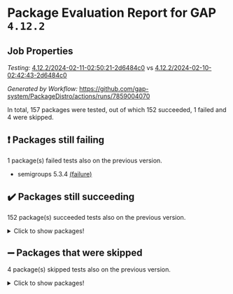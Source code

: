 # Package Evaluation Report for GAP `4.12.2`

## Job Properties

*Testing:* [4.12.2/2024-02-11-02:50:21-2d6484c0](https://github.com/gap-system/PackageDistro/blob/data/reports/4.12.2/2024-02-11-02:50:21-2d6484c0) vs [4.12.2/2024-02-10-02:42:43-2d6484c0](https://github.com/gap-system/PackageDistro/blob/data/reports/4.12.2/2024-02-10-02:42:43-2d6484c0)

*Generated by Workflow:* https://github.com/gap-system/PackageDistro/actions/runs/7859004070

In total, 157 packages were tested, out of which 152 succeeded, 1 failed and 4 were skipped.

## :exclamation: Packages still failing

1 package(s) failed tests also on the previous version.
- semigroups 5.3.4 [(failure)](https://github.com/gap-system/PackageDistro/actions/runs/7859004070/job/21444860722)

## :heavy_check_mark: Packages still succeeding

152 package(s) succeeded tests also on the previous version.
<details><summary>Click to show packages!</summary>

- 4ti2interface 2023.02-04 [(success)](https://github.com/gap-system/PackageDistro/actions/runs/7859004070/job/21444850203)
- ace 5.6.2 [(success)](https://github.com/gap-system/PackageDistro/actions/runs/7859004070/job/21444850287)
- aclib 1.3.2 [(success)](https://github.com/gap-system/PackageDistro/actions/runs/7859004070/job/21444850380)
- agt 0.3.1 [(success)](https://github.com/gap-system/PackageDistro/actions/runs/7859004070/job/21444850482)
- alnuth 3.2.1 [(success)](https://github.com/gap-system/PackageDistro/actions/runs/7859004070/job/21444850584)
- anupq 3.3.0 [(success)](https://github.com/gap-system/PackageDistro/actions/runs/7859004070/job/21444850676)
- atlasrep 2.1.8 [(success)](https://github.com/gap-system/PackageDistro/actions/runs/7859004070/job/21444850756)
- autodoc 2023.06.19 [(success)](https://github.com/gap-system/PackageDistro/actions/runs/7859004070/job/21444850860)
- automata 1.15 [(success)](https://github.com/gap-system/PackageDistro/actions/runs/7859004070/job/21444852310)
- automgrp 1.3.2 [(success)](https://github.com/gap-system/PackageDistro/actions/runs/7859004070/job/21444852415)
- autpgrp 1.11 [(success)](https://github.com/gap-system/PackageDistro/actions/runs/7859004070/job/21444852489)
- cap 2024.01-06 [(success)](https://github.com/gap-system/PackageDistro/actions/runs/7859004070/job/21444852568)
- caratinterface 2.3.6 [(success)](https://github.com/gap-system/PackageDistro/actions/runs/7859004070/job/21444852639)
- cddinterface 2022.11.01 [(success)](https://github.com/gap-system/PackageDistro/actions/runs/7859004070/job/21444852715)
- circle 1.6.6 [(success)](https://github.com/gap-system/PackageDistro/actions/runs/7859004070/job/21444852772)
- classicpres 1.22 [(success)](https://github.com/gap-system/PackageDistro/actions/runs/7859004070/job/21444852860)
- cohomolo 1.6.11 [(success)](https://github.com/gap-system/PackageDistro/actions/runs/7859004070/job/21444852934)
- congruence 1.2.5 [(success)](https://github.com/gap-system/PackageDistro/actions/runs/7859004070/job/21444852991)
- corelg 1.56 [(success)](https://github.com/gap-system/PackageDistro/actions/runs/7859004070/job/21444853055)
- crime 1.6 [(success)](https://github.com/gap-system/PackageDistro/actions/runs/7859004070/job/21444853115)
- crisp 1.4.6 [(success)](https://github.com/gap-system/PackageDistro/actions/runs/7859004070/job/21444853195)
- crypting 0.10.4 [(success)](https://github.com/gap-system/PackageDistro/actions/runs/7859004070/job/21444853245)
- cryst 4.1.27 [(success)](https://github.com/gap-system/PackageDistro/actions/runs/7859004070/job/21444853289)
- crystcat 1.1.10 [(success)](https://github.com/gap-system/PackageDistro/actions/runs/7859004070/job/21444853342)
- ctbllib 1.3.7 [(success)](https://github.com/gap-system/PackageDistro/actions/runs/7859004070/job/21444853393)
- cubefree 1.19 [(success)](https://github.com/gap-system/PackageDistro/actions/runs/7859004070/job/21444853442)
- curlinterface 2.3.2 [(success)](https://github.com/gap-system/PackageDistro/actions/runs/7859004070/job/21444853488)
- cvec 2.8.1 [(success)](https://github.com/gap-system/PackageDistro/actions/runs/7859004070/job/21444853534)
- datastructures 0.3.0 [(success)](https://github.com/gap-system/PackageDistro/actions/runs/7859004070/job/21444853587)
- deepthought 1.0.6 [(success)](https://github.com/gap-system/PackageDistro/actions/runs/7859004070/job/21444853647)
- design 1.8 [(success)](https://github.com/gap-system/PackageDistro/actions/runs/7859004070/job/21444853700)
- difsets 2.3.1 [(success)](https://github.com/gap-system/PackageDistro/actions/runs/7859004070/job/21444853750)
- digraphs 1.6.3 [(success)](https://github.com/gap-system/PackageDistro/actions/runs/7859004070/job/21444853811)
- edim 1.3.7 [(success)](https://github.com/gap-system/PackageDistro/actions/runs/7859004070/job/21444853861)
- example 4.3.4 [(success)](https://github.com/gap-system/PackageDistro/actions/runs/7859004070/job/21444853924)
- examplesforhomalg 2023.10-01 [(success)](https://github.com/gap-system/PackageDistro/actions/runs/7859004070/job/21444853977)
- factint 1.6.3 [(success)](https://github.com/gap-system/PackageDistro/actions/runs/7859004070/job/21444854028)
- ferret 1.0.10 [(success)](https://github.com/gap-system/PackageDistro/actions/runs/7859004070/job/21444854083)
- fga 1.5.0 [(success)](https://github.com/gap-system/PackageDistro/actions/runs/7859004070/job/21444854132)
- fining 1.5.6 [(success)](https://github.com/gap-system/PackageDistro/actions/runs/7859004070/job/21444854184)
- float 1.0.4 [(success)](https://github.com/gap-system/PackageDistro/actions/runs/7859004070/job/21444854237)
- format 1.4.3 [(success)](https://github.com/gap-system/PackageDistro/actions/runs/7859004070/job/21444854302)
- forms 1.2.9 [(success)](https://github.com/gap-system/PackageDistro/actions/runs/7859004070/job/21444854357)
- fplsa 1.2.6 [(success)](https://github.com/gap-system/PackageDistro/actions/runs/7859004070/job/21444854418)
- fr 2.4.13 [(success)](https://github.com/gap-system/PackageDistro/actions/runs/7859004070/job/21444854472)
- francy 2.0.3 [(success)](https://github.com/gap-system/PackageDistro/actions/runs/7859004070/job/21444854522)
- fwtree 1.3 [(success)](https://github.com/gap-system/PackageDistro/actions/runs/7859004070/job/21444854585)
- gapdoc 1.6.6 [(success)](https://github.com/gap-system/PackageDistro/actions/runs/7859004070/job/21444854651)
- gauss 2023.02-04 [(success)](https://github.com/gap-system/PackageDistro/actions/runs/7859004070/job/21444854738)
- gaussforhomalg 2023.11-01 [(success)](https://github.com/gap-system/PackageDistro/actions/runs/7859004070/job/21444854803)
- gbnp 1.0.5 [(success)](https://github.com/gap-system/PackageDistro/actions/runs/7859004070/job/21444854875)
- generalizedmorphismsforcap 2024.01-01 [(success)](https://github.com/gap-system/PackageDistro/actions/runs/7859004070/job/21444854946)
- genss 1.6.8 [(success)](https://github.com/gap-system/PackageDistro/actions/runs/7859004070/job/21444855026)
- gradedmodules 2024.01-01 [(success)](https://github.com/gap-system/PackageDistro/actions/runs/7859004070/job/21444855102)
- gradedringforhomalg 2023.08-01 [(success)](https://github.com/gap-system/PackageDistro/actions/runs/7859004070/job/21444855171)
- grape 4.9.0 [(success)](https://github.com/gap-system/PackageDistro/actions/runs/7859004070/job/21444855262)
- groupoids 1.74 [(success)](https://github.com/gap-system/PackageDistro/actions/runs/7859004070/job/21444855351)
- grpconst 2.6.5 [(success)](https://github.com/gap-system/PackageDistro/actions/runs/7859004070/job/21444855428)
- guarana 0.96.3 [(success)](https://github.com/gap-system/PackageDistro/actions/runs/7859004070/job/21444855534)
- guava 3.18 [(success)](https://github.com/gap-system/PackageDistro/actions/runs/7859004070/job/21444855625)
- hap 1.62 [(success)](https://github.com/gap-system/PackageDistro/actions/runs/7859004070/job/21444855711)
- hapcryst 0.1.15 [(success)](https://github.com/gap-system/PackageDistro/actions/runs/7859004070/job/21444855814)
- hecke 1.5.3 [(success)](https://github.com/gap-system/PackageDistro/actions/runs/7859004070/job/21444855917)
- help 3.5 [(success)](https://github.com/gap-system/PackageDistro/actions/runs/7859004070/job/21444856040)
- homalg 2024.01-01 [(success)](https://github.com/gap-system/PackageDistro/actions/runs/7859004070/job/21444856139)
- homalgtocas 2023.11-01 [(success)](https://github.com/gap-system/PackageDistro/actions/runs/7859004070/job/21444856258)
- idrel 2.46 [(success)](https://github.com/gap-system/PackageDistro/actions/runs/7859004070/job/21444856359)
- images 1.3.2 [(success)](https://github.com/gap-system/PackageDistro/actions/runs/7859004070/job/21444856493)
- intpic 0.3.0 [(success)](https://github.com/gap-system/PackageDistro/actions/runs/7859004070/job/21444856571)
- io 4.8.2 [(success)](https://github.com/gap-system/PackageDistro/actions/runs/7859004070/job/21444856649)
- io_forhomalg 2023.02-04 [(success)](https://github.com/gap-system/PackageDistro/actions/runs/7859004070/job/21444856724)
- irredsol 1.4.4 [(success)](https://github.com/gap-system/PackageDistro/actions/runs/7859004070/job/21444856794)
- json 2.2.0 [(success)](https://github.com/gap-system/PackageDistro/actions/runs/7859004070/job/21444856900)
- jupyterkernel 1.5.0 [(success)](https://github.com/gap-system/PackageDistro/actions/runs/7859004070/job/21444856990)
- jupyterviz 1.5.6 [(success)](https://github.com/gap-system/PackageDistro/actions/runs/7859004070/job/21444857086)
- kan 1.37 [(success)](https://github.com/gap-system/PackageDistro/actions/runs/7859004070/job/21444857202)
- kbmag 1.5.11 [(success)](https://github.com/gap-system/PackageDistro/actions/runs/7859004070/job/21444857314)
- laguna 3.9.6 [(success)](https://github.com/gap-system/PackageDistro/actions/runs/7859004070/job/21444857465)
- liealgdb 2.2.1 [(success)](https://github.com/gap-system/PackageDistro/actions/runs/7859004070/job/21444857560)
- liepring 2.8 [(success)](https://github.com/gap-system/PackageDistro/actions/runs/7859004070/job/21444857706)
- liering 2.4.2 [(success)](https://github.com/gap-system/PackageDistro/actions/runs/7859004070/job/21444857789)
- linearalgebraforcap 2024.02-02 [(success)](https://github.com/gap-system/PackageDistro/actions/runs/7859004070/job/21444857897)
- localizeringforhomalg 2023.10-01 [(success)](https://github.com/gap-system/PackageDistro/actions/runs/7859004070/job/21444857969)
- loops 3.4.3 [(success)](https://github.com/gap-system/PackageDistro/actions/runs/7859004070/job/21444858036)
- lpres 1.0.3 [(success)](https://github.com/gap-system/PackageDistro/actions/runs/7859004070/job/21444858127)
- majoranaalgebras 1.5.1 [(success)](https://github.com/gap-system/PackageDistro/actions/runs/7859004070/job/21444858215)
- mapclass 1.4.6 [(success)](https://github.com/gap-system/PackageDistro/actions/runs/7859004070/job/21444858290)
- matgrp 0.70 [(success)](https://github.com/gap-system/PackageDistro/actions/runs/7859004070/job/21444858367)
- matricesforhomalg 2023.11-02 [(success)](https://github.com/gap-system/PackageDistro/actions/runs/7859004070/job/21444858438)
- modisom 2.5.4 [(success)](https://github.com/gap-system/PackageDistro/actions/runs/7859004070/job/21444858536)
- modulepresentationsforcap 2024.01-04 [(success)](https://github.com/gap-system/PackageDistro/actions/runs/7859004070/job/21444858614)
- modules 2024.01-01 [(success)](https://github.com/gap-system/PackageDistro/actions/runs/7859004070/job/21444858705)
- monoidalcategories 2024.02-02 [(success)](https://github.com/gap-system/PackageDistro/actions/runs/7859004070/job/21444858793)
- nconvex 2022.09-01 [(success)](https://github.com/gap-system/PackageDistro/actions/runs/7859004070/job/21444858861)
- nilmat 1.4.2 [(success)](https://github.com/gap-system/PackageDistro/actions/runs/7859004070/job/21444858953)
- nock 1.5 [(success)](https://github.com/gap-system/PackageDistro/actions/runs/7859004070/job/21444859027)
- normalizinterface 1.3.6 [(success)](https://github.com/gap-system/PackageDistro/actions/runs/7859004070/job/21444859092)
- nq 2.5.11 [(success)](https://github.com/gap-system/PackageDistro/actions/runs/7859004070/job/21444859178)
- numericalsgps 1.3.1 [(success)](https://github.com/gap-system/PackageDistro/actions/runs/7859004070/job/21444859269)
- openmath 11.5.3 [(success)](https://github.com/gap-system/PackageDistro/actions/runs/7859004070/job/21444859336)
- orb 4.9.0 [(success)](https://github.com/gap-system/PackageDistro/actions/runs/7859004070/job/21444859432)
- packagemanager 1.4.3 [(success)](https://github.com/gap-system/PackageDistro/actions/runs/7859004070/job/21444859488)
- patternclass 2.4.3 [(success)](https://github.com/gap-system/PackageDistro/actions/runs/7859004070/job/21444859539)
- permut 2.0.5 [(success)](https://github.com/gap-system/PackageDistro/actions/runs/7859004070/job/21444859600)
- polenta 1.3.10 [(success)](https://github.com/gap-system/PackageDistro/actions/runs/7859004070/job/21444859660)
- polymaking 0.8.7 [(success)](https://github.com/gap-system/PackageDistro/actions/runs/7859004070/job/21444859711)
- primgrp 3.4.4 [(success)](https://github.com/gap-system/PackageDistro/actions/runs/7859004070/job/21444859773)
- profiling 2.5.4 [(success)](https://github.com/gap-system/PackageDistro/actions/runs/7859004070/job/21444859842)
- qdistrnd 0.9.3 [(success)](https://github.com/gap-system/PackageDistro/actions/runs/7859004070/job/21444859903)
- qpa 1.35 [(success)](https://github.com/gap-system/PackageDistro/actions/runs/7859004070/job/21444859958)
- quagroup 1.8.4 [(success)](https://github.com/gap-system/PackageDistro/actions/runs/7859004070/job/21444860032)
- radiroot 2.9 [(success)](https://github.com/gap-system/PackageDistro/actions/runs/7859004070/job/21444860114)
- rcwa 4.7.1 [(success)](https://github.com/gap-system/PackageDistro/actions/runs/7859004070/job/21444860198)
- rds 1.8 [(success)](https://github.com/gap-system/PackageDistro/actions/runs/7859004070/job/21444860280)
- recog 1.4.2 [(success)](https://github.com/gap-system/PackageDistro/actions/runs/7859004070/job/21444860335)
- repndecomp 1.3.0 [(success)](https://github.com/gap-system/PackageDistro/actions/runs/7859004070/job/21444860387)
- repsn 3.1.2 [(success)](https://github.com/gap-system/PackageDistro/actions/runs/7859004070/job/21444860448)
- resclasses 4.7.3 [(success)](https://github.com/gap-system/PackageDistro/actions/runs/7859004070/job/21444860509)
- ringsforhomalg 2023.11-02 [(success)](https://github.com/gap-system/PackageDistro/actions/runs/7859004070/job/21444860555)
- sco 2023.08-01 [(success)](https://github.com/gap-system/PackageDistro/actions/runs/7859004070/job/21444860613)
- scscp 2.4.2 [(success)](https://github.com/gap-system/PackageDistro/actions/runs/7859004070/job/21444860667)
- sglppow 2.3 [(success)](https://github.com/gap-system/PackageDistro/actions/runs/7859004070/job/21444860790)
- sgpviz 0.999.5 [(success)](https://github.com/gap-system/PackageDistro/actions/runs/7859004070/job/21444860863)
- simpcomp 2.1.14 [(success)](https://github.com/gap-system/PackageDistro/actions/runs/7859004070/job/21444860922)
- singular 2023.02.09 [(success)](https://github.com/gap-system/PackageDistro/actions/runs/7859004070/job/21444860977)
- sl2reps 1.1 [(success)](https://github.com/gap-system/PackageDistro/actions/runs/7859004070/job/21444861065)
- sla 1.5.3 [(success)](https://github.com/gap-system/PackageDistro/actions/runs/7859004070/job/21444861129)
- smallgrp 1.5.3 [(success)](https://github.com/gap-system/PackageDistro/actions/runs/7859004070/job/21444861190)
- smallsemi 0.6.13 [(success)](https://github.com/gap-system/PackageDistro/actions/runs/7859004070/job/21444861251)
- sonata 2.9.6 [(success)](https://github.com/gap-system/PackageDistro/actions/runs/7859004070/job/21444861314)
- sophus 1.27 [(success)](https://github.com/gap-system/PackageDistro/actions/runs/7859004070/job/21444861374)
- sotgrps 1.2 [(success)](https://github.com/gap-system/PackageDistro/actions/runs/7859004070/job/21444861452)
- spinsym 1.5.2 [(success)](https://github.com/gap-system/PackageDistro/actions/runs/7859004070/job/21444861541)
- standardff 1.0 [(success)](https://github.com/gap-system/PackageDistro/actions/runs/7859004070/job/21444861625)
- symbcompcc 1.3.2 [(success)](https://github.com/gap-system/PackageDistro/actions/runs/7859004070/job/21444861709)
- thelma 1.3 [(success)](https://github.com/gap-system/PackageDistro/actions/runs/7859004070/job/21444861791)
- tomlib 1.2.11 [(success)](https://github.com/gap-system/PackageDistro/actions/runs/7859004070/job/21444861860)
- toolsforhomalg 2023.11-01 [(success)](https://github.com/gap-system/PackageDistro/actions/runs/7859004070/job/21444861933)
- toric 1.9.5 [(success)](https://github.com/gap-system/PackageDistro/actions/runs/7859004070/job/21444862019)
- toricvarieties 2022.07.13 [(success)](https://github.com/gap-system/PackageDistro/actions/runs/7859004070/job/21444862082)
- transgrp 3.6.5 [(success)](https://github.com/gap-system/PackageDistro/actions/runs/7859004070/job/21444862144)
- ugaly 4.1.3 [(success)](https://github.com/gap-system/PackageDistro/actions/runs/7859004070/job/21444862230)
- unipot 1.5 [(success)](https://github.com/gap-system/PackageDistro/actions/runs/7859004070/job/21444862290)
- unitlib 4.2.0 [(success)](https://github.com/gap-system/PackageDistro/actions/runs/7859004070/job/21444862369)
- utils 0.85 [(success)](https://github.com/gap-system/PackageDistro/actions/runs/7859004070/job/21444862451)
- uuid 0.7 [(success)](https://github.com/gap-system/PackageDistro/actions/runs/7859004070/job/21444862538)
- walrus 0.9991 [(success)](https://github.com/gap-system/PackageDistro/actions/runs/7859004070/job/21444862603)
- wedderga 4.10.4 [(success)](https://github.com/gap-system/PackageDistro/actions/runs/7859004070/job/21444862690)
- xmod 2.92 [(success)](https://github.com/gap-system/PackageDistro/actions/runs/7859004070/job/21444862763)
- xmodalg 1.23 [(success)](https://github.com/gap-system/PackageDistro/actions/runs/7859004070/job/21444862855)
- yangbaxter 0.10.3 [(success)](https://github.com/gap-system/PackageDistro/actions/runs/7859004070/job/21444863001)
- zeromqinterface 0.14 [(success)](https://github.com/gap-system/PackageDistro/actions/runs/7859004070/job/21444863374)
</details>

## :heavy_minus_sign: Packages that were skipped

4 package(s) skipped tests also on the previous version.
<details><summary>Click to show packages!</summary>

- browse 1.8.21 [(skipped)](https://github.com/gap-system/PackageDistro/actions/runs/7859004070/job/21444604598)
- itc 1.5.1 [(skipped)](https://github.com/gap-system/PackageDistro/actions/runs/7859004070/job/21444604598)
- polycyclic 2.16 [(skipped)](https://github.com/gap-system/PackageDistro/actions/runs/7859004070/job/21444604598)
- xgap 4.32 [(skipped)](https://github.com/gap-system/PackageDistro/actions/runs/7859004070/job/21444604598)
</details>

